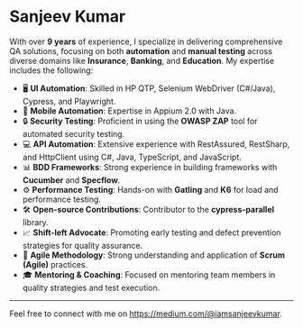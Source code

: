 # Sanjeev Kumar

With over **9 years** of experience, I specialize in delivering comprehensive QA solutions, focusing on both **automation** and **manual testing** across diverse domains like **Insurance**, **Banking**, and **Education**. My expertise includes the following:

- 🖥️ **UI Automation**: Skilled in HP QTP, Selenium WebDriver (C#/Java), Cypress, and Playwright.
- 📱 **Mobile Automation**: Expertise in Appium 2.0 with Java.
- 🔒 **Security Testing**: Proficient in using the **OWASP ZAP** tool for automated security testing.
- 💻 **API Automation**: Extensive experience with RestAssured, RestSharp, and HttpClient using C#, Java, TypeScript, and JavaScript.
- 📊 **BDD Frameworks**: Strong experience in building frameworks with **Cucumber** and **Specflow**.
- ⚙️ **Performance Testing**: Hands-on with **Gatling** and **K6** for load and performance testing.
- 🛠️ **Open-source Contributions**: Contributor to the **cypress-parallel** library.
- 📈 **Shift-left Advocate**: Promoting early testing and defect prevention strategies for quality assurance.
- 🔄 **Agile Methodology**: Strong understanding and application of **Scrum (Agile)** practices.
- 🎓 **Mentoring & Coaching**: Focused on mentoring team members in quality strategies and test execution.

---

Feel free to connect with me on https://medium.com/@iamsanjeevkumar.

